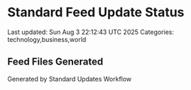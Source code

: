# Standard Feed Update Status
Last updated: Sun Aug  3 22:12:43 UTC 2025
Categories: technology,business,world

## Feed Files Generated

Generated by Standard Updates Workflow
